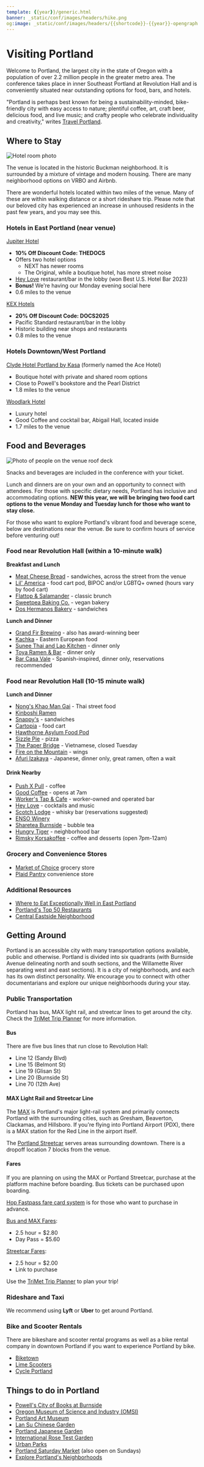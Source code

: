 ```yaml
---
template: {{year}}/generic.html
banner: _static/conf/images/headers/hike.png
og:image: _static/conf/images/headers/{{shortcode}}-{{year}}-opengraph.jpg
---
```


# Visiting Portland

Welcome to Portland, the largest city in the state of Oregon with a population of over 2.2 million people in the greater metro area. The conference takes place in inner Southeast Portland at Revolution Hall and is conveniently situated near outstanding options for food, bars, and hotels.

"Portland is perhaps best known for being a sustainability-minded, bike-friendly city with easy access to nature; plentiful coffee, art, craft beer, delicious food, and live music; and crafty people who celebrate individuality and creativity," writes [Travel Portland](https://www.travelportland.com/).

## Where to Stay

![Hotel room photo](/_static/img/2024/hotel.jpg)

The venue is located in the historic Buckman neighborhood. It is surrounded by a mixture of vintage and modern housing. There are many neighborhood options on VRBO and Airbnb.

There are wonderful hotels located within two miles of the venue. Many of these are within walking distance or a short rideshare trip. Please note that our beloved city has experienced an increase in unhoused residents in the past few years, and you may see this.

### Hotels in East Portland (near venue)

[Jupiter Hotel](https://www.jupiterhotel.com/)

- **10% Off Discount Code: THEDOCS**
- Offers two hotel options
  - NEXT has newer rooms
  - The Original, while a boutique hotel, has more street noise
- [Hey Love](https://www.heylovepdx.com/) restaurant/bar in the lobby (won Best U.S. Hotel Bar 2023)
- **Bonus!** We're having our Monday evening social here
- 0.6 miles to the venue

[KEX Hotels](https://kexhotels.com/)

- **20% Off Discount Code: DOCS2025**
- Pacific Standard restaurant/bar in the lobby
- Historic building near shops and restaurants
- 0.8 miles to the venue

### Hotels Downtown/West Portland

[Clyde Hotel Portland by Kasa](https://kasa.com/properties/the-clyde-hotel-portland-by-kasa?utm_source=Google&utm_medium=nonpaid&utm_campaign=GMB&utm_term=VisitHotelWebsiteButton&utm_content=CLY&propertyType=&petsAllowed=&parking&bedCount=1&bedroomCount=0&bathroomCount=1&amenities=&adultGuestCount=1&childGuestCount=0&infantGuestCount=0&travelingForBusiness=false) (formerly named the Ace Hotel)

- Boutique hotel with private and shared room options
- Close to Powell's bookstore and the Pearl District
- 1.8 miles to the venue

[Woodlark Hotel](https://woodlarkhotel.com/)

- Luxury hotel
- Good Coffee and cocktail bar, Abigail Hall, located inside
- 1.7 miles to the venue

## Food and Beverages

![Photo of people on the venue roof deck](/_static/img/2024/about-portland.jpg)

Snacks and beverages are included in the conference with your ticket.

Lunch and dinners are on your own and an opportunity to connect with attendees. For those with specific dietary needs, Portland has inclusive and accommodating options. **NEW this year, we will be bringing two food cart options to the venue Monday and Tuesday lunch for those who want to stay close.**

For those who want to explore Portland's vibrant food and beverage scene, below are destinations near the venue. Be sure to confirm hours of service before venturing out!

### Food near Revolution Hall (within a 10-minute walk)

**Breakfast and Lunch**

- [Meat Cheese Bread](https://meatcheesebread.com/) - sandwiches, across the street from the venue
- [Lil' America](https://www.lilamericapdx.com/) - food cart pod, BIPOC and/or LGBTQ+ owned (hours vary by food cart)
- [Flattop & Salamander](https://www.flattopsalamander.com/) - classic brunch
- [Sweetpea Baking Co.](https://sweetpeabaking.com/) - vegan bakery
- [Dos Hermanos Bakery](https://www.instagram.com/2_hermanos_bakery/) - sandwiches

**Lunch and Dinner**

- [Grand Fir Brewing](https://www.grandfirbrewing.com/) - also has award-winning beer
- [Kachka](https://www.kachkapdx.com/) - Eastern European food
- [Sunee Thai and Lao Kitchen](https://www.suneepdx.com/) - dinner only
- [Toya Ramen & Bar](https://www.toyaramen.com/) - dinner only
- [Bar Casa Vale](https://www.barcasavale.com/) - Spanish-inspired, dinner only, reservations recommended

### Food near Revolution Hall (10-15 minute walk)

**Lunch and Dinner**

- [Nong's Khao Man Gai](https://khaomangai.com/) - Thai street food
- [Kinboshi Ramen](https://www.kinboshiramen.com/)
- [Snappy's](https://www.makeitsnappys.com/) - sandwiches
- [Cartopia](https://www.cartopiafoodcarts.com/) - food cart
- [Hawthorne Asylum Food Pod](https://www.yelp.com/biz/hawthorne-asylum-portland)
- [Sizzle Pie](https://www.sizzlepie.com/) - pizza
- [The Paper Bridge](https://www.thepaperbridgepdx.com/) - Vietnamese, closed Tuesday
- [Fire on the Mountain](https://www.portlandwings.com/) - wings
- [Afuri Izakaya](https://afuri.us/) - Japanese, dinner only, great ramen, often a wait

#### Drink Nearby

- [Push X Pull](https://pushxpullcoffee.com/) - coffee
- [Good Coffee](https://www.google.com/maps/place/Good+Coffee/@45.5114677,-122.6567618,15z/data=!4m7!3m6!1s0x5495a0a1d19e1a39:0x2f9d0b555d287da!8m2!3d45.5144884!4d-122.6534754!15sCgtnb29kIGNvZmZlZSIGiAEBqAEBWg0iC2dvb2QgY29mZmVlkgELY29mZmVlX3Nob3DgAQA!16s%2Fg%2F11b6xj6fl3?entry=tts&shorturl=1) - opens at 7am 
- [Worker's Tap & Cafe](https://workerstap.com/) - worker-owned and operated bar
- [Hey Love](https://www.heylovepdx.com/) - cocktails and music
- [Scotch Lodge](https://www.scotchlodge.com/) - whisky bar (reservations suggested)
- [ENSO Winery](https://www.ensowinery.com/)
- [Sharetea Burnside](https://www.clover.com/online-ordering/sharetea-portland) - bubble tea
- [Hungry Tiger](https://hungrytigerpdx.com/) - neighborhood bar
- [Rimsky Korsakoffee](https://www.instagram.com/rimskykorsakoffeehouse/?hl=en) - coffee and desserts (open 7pm-12am)

### Grocery and Convenience Stores

- [Market of Choice](https://www.marketofchoice.com/locations-belmont/) grocery store
- [Plaid Pantry](https://www.plaidpantry.com/store/buckman/) convenience store

### Additional Resources

- [Where to Eat Exceptionally Well in East Portland](https://pdx.eater.com/maps/best-restaurants-east-portland-neighborhood-dining-guide)
- [Portland's Top 50 Restaurants](https://www.pdxmonthly.com/eat-and-drink/best-restaurants-portland)
- [Central Eastside Neighborhood](https://www.travelportland.com/neighborhoods/central-eastside/)

## Getting Around

Portland is an accessible city with many transportation options available, public and otherwise. Portland is divided into six quadrants (with Burnside Avenue delineating north and south sections, and the Willamette River separating west and east sections). It is a city of neighborhoods, and each has its own distinct personality. We encourage you to connect with other documentarians and explore our unique neighborhoods during your stay.

### Public Transportation

Portland has bus, MAX light rail, and streetcar lines to get around the city. Check the [TriMet Trip Planner](https://trimet.org/home/) for more information.

#### **Bus**

There are five bus lines that run close to Revolution Hall:

- Line 12 (Sandy Blvd)
- Line 15 (Belmont St)
- Line 19 (Glisan St)
- Line 20 (Burnside St)
- Line 70 (12th Ave)

#### **MAX Light Rail and Streetcar Line**

The [MAX](https://trimet.org/max/) is Portland's major light-rail system and primarily connects Portland with the surrounding cities, such as Gresham, Beaverton, Clackamas, and Hillsboro. If you're flying into Portland Airport (PDX), there is a MAX station for the Red Line in the airport itself.

The [Portland Streetcar](https://portlandstreetcar.org/) serves areas surrounding downtown. There is a dropoff location 7 blocks from the venue.

#### Fares

If you are planning on using the MAX or Portland Streetcar, purchase at the platform machine before boarding. Bus tickets can be purchased upon boarding.

[Hop Fastpass fare card system](https://myhopcard.com/home/) is for those who want to purchase in advance.

[Bus and MAX Fares](https://trimet.org/fares/):

- 2.5 hour = $2.80
- Day Pass = $5.60

[Streetcar Fares](https://portlandstreetcar.org/fare-info):

- 2.5 hour = $2.00
- Link to purchase

Use the [TriMet Trip Planner](https://trimet.org/home/) to plan your trip!

### Rideshare and Taxi

We recommend using **Lyft** or **Uber** to get around Portland.

### Bike and Scooter Rentals

There are bikeshare and scooter rental programs as well as a bike rental company in downtown Portland if you want to experience Portland by bike.

- [Biketown](https://biketownpdx.com/)
- [Lime Scooters](https://www.li.me/locations/portland)
- [Cycle Portland](https://portlandbicycletours.com/)

## Things to do in Portland

- [Powell's City of Books at Burnside](https://www.powells.com/locations/powells-city-of-books)
- [Oregon Museum of Science and Industry (OMSI)](https://omsi.edu/)
- [Portland Art Museum](https://portlandartmuseum.org/)
- [Lan Su Chinese Garden](https://www.lansugarden.org/)
- [Portland Japanese Garden](https://japanesegarden.org/)
- [International Rose Test Garden](https://www.travelportland.com/attractions/portland-rose-garden/)
- [Urban Parks](https://embracesomeplace.com/portland-oregon-best-parks/)
- [Portland Saturday Market](https://www.portlandsaturdaymarket.com/) (also open on Sundays)
- [Explore Portland's Neighborhoods](https://www.travelportland.com/neighborhoods/)

